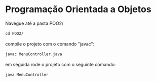 # Programação Orientada a Objetos

Navegue até a pasta POO2/ <br> <br>
`cd POO2/` <br> <br>
compile o projeto com o comando "javac": <br> <br>
`javac MenuController.java` <br> <br>
em seguida rode o projeto com o seguinte comando: <br> <br>
`java MenuController`

